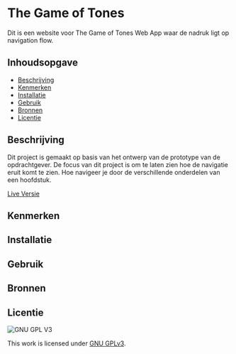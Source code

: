 # The Game of Tones
Dit is een website voor The Game of Tones Web App waar de nadruk ligt op navigation flow.

## Inhoudsopgave

  * [Beschrijving](#beschrijving)
  * [Kenmerken](#kenmerken)
  * [Installatie](#installatie)
  * [Gebruik](#gebruik)
  * [Bronnen](#bronnen)
  * [Licentie](#licentie)

## Beschrijving
<!-- In de Beschrijving staat hoe je project er uit ziet, hoe het werkt en wat je er mee kan. -->
Dit project is gemaakt op basis van het ontwerp van de prototype van de opdrachtgever.
De focus van dit project is om te laten zien hoe de navigatie eruit komt te zien. Hoe navigeer je door de verschillende onderdelen van een hoofdstuk.
<!-- Voeg een mooie poster visual toe 📸 -->
<!-- Voeg een link toe naar Github Pages 🌐-->
[Live Versie](https://gameoftones.student.fdnd.nl/)


## Kenmerken
<!-- Bij Kenmerken staat welke technieken zijn gebruikt en hoe. Wat is de HTML structuur? Wat zijn de belangrijkste dingen in CSS? Wat is er met Javascript gedaan en hoe? Misschien heb je een framwork of library gebruikt? -->

## Installatie

## Gebruik

## Bronnen

## Licentie

![GNU GPL V3](https://www.gnu.org/graphics/gplv3-127x51.png)

This work is licensed under [GNU GPLv3](./LICENSE).
